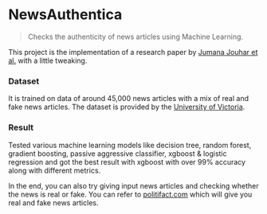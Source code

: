 # NewsAuthentica

>Checks the authenticity of news articles using Machine Learning.

This project is the implementation of a research paper by [Jumana Jouhar et al.](https://www.sciencedirect.com/science/article/pii/S1877050924006252) with a little tweaking.

### Dataset

It is trained on data of around 45,000 news articles with a mix of real and fake news articles. The dataset is provided by the [University of Victoria](https://onlineacademiccommunity.uvic.ca/isot/2022/11/27/fake-news-detection-datasets/).

### Result

Tested various machine learning models like decision tree, random forest, gradient boosting, passive aggressive classifier, xgboost &  logistic regression and got the best result with xgboost with over 99% accuracy along with different metrics.

In the end, you can also try giving input news articles and checking whether the news is real or fake. You can refer to [politifact.com](https://www.politifact.com/) which will give you real and fake news articles.
